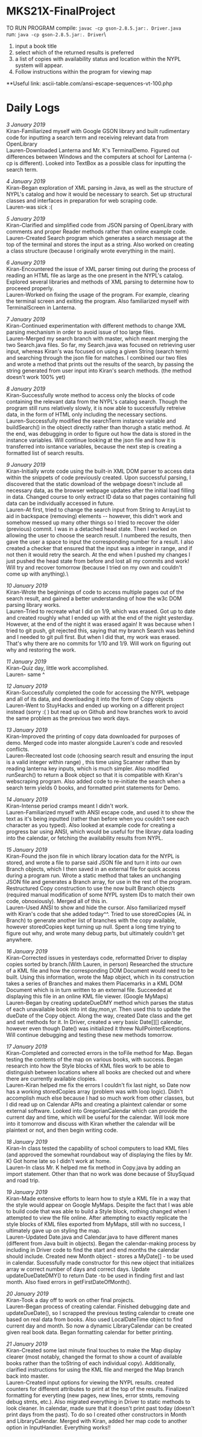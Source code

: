 # MKS21X-FinalProject
TO RUN PROGRAM
compile: `javac -cp gson-2.8.5.jar:. Driver.java`\
run: `java -cp gson-2.8.5.jar:. Driver`\
1. input a book title
2. select which of the returned results is preferred
3. a list of copies with availability status and location within the NYPL system will appear.
4. Follow instructions within the program for viewing map

**Useful link: ascii-table.com/ansi-escape-sequences-vt-100.php

# Daily Logs
*3 January 2019*\
Kiran-Familiarized myself with Google GSON library and built rudimentary code for inputting a search term and receiving relevant data from OpenLibrary\
Lauren-Downloaded Lanterna and Mr. K's TerminalDemo. Figured out differences between Windows and the computers at school for Lanterna (-cp is different). Looked into TextBox as a possible class for inputting the search term.

*4 January 2019*\
Kiran-Began exploration of XML parsing in Java, as well as the structure of NYPL's catalog and how it would be necessary to search. Set up structural classes and interfaces in preparation for web scraping code.\
Lauren-was sick :( 

*5 January 2019*\
Kiran-Clarified and simplified code from JSON parsing of OpenLibrary with comments and proper Reader methods rather than online example code.\
Lauren-Created Search program which generates a search message at the top of the terminal and stores the input as a string. Also worked on creating a class structure (because I originally wrote everything in the main). 

*6 January 2019*\
Kiran-Encountered the issue of XML parser timing out during the process of reading an HTML file as large as the one present in the NYPL's catalog. Explored several libraries and methods of XML parsing to determine how to proceeed properly.\
Lauren-Worked on fixing the usage of the program. For example, clearing the terminal screen and exiting the program. Also familiarized myself with TerminalScreen in Lanterna.

*7 January 2019*\
Kiran-Continued experimentation with different methods to change XML parsing mechanism in order to avoid issue of too large files.\
Lauren-Merged my search branch with master, which meant merging the two Search.java files. So far, my Search.java was focused on retrieving user input, whereas Kiran's was focused on using a given String (search term) and searching through the json file for matches. I combined our two files and wrote a method that prints out the results of the search, by passing the string generated from user input into Kiran's search methods. (the method doesn't work 100% yet)

*8 January 2019*\
Kiran-Successfully wrote method to access only the blocks of code containing the relevant data from the NYPL's catalog search. Though the program still runs relatively slowly, it is now able to successfully retreive data, in the form of HTML only including the necessary sections.\
Lauren-Successfully modified the searchTerm instance variable and buildSearch() in the object directly rather than thorugh a static method. At the end, was debugging in order to figure out how the data is stored in the instance variables. Will continue looking at the json file and how it is transferred into isntance variables, because the next step is creating a formatted list of search results.

*9 January 2019*\
Kiran-Initially wrote code using the built-in XML DOM parser to access data within the snippets of code previously created. Upon successful parsing, I discovered that the static download of the webpage doesn't include all necessary data, as the browser webpage updates after the initial load filling in data. Changed course to only extract ID data so that pages containing full data can be individually accessed in future.\
Lauren-At first, tried to change the search input from String to ArrayList<Character> to aid in backspace (removing) elements -- however, this didn't work and somehow messed up many other things so I tried to recover the older (previous) commit. I was in a detached head state. Then I worked on allowing the user to choose the search result. I numbered the results, then gave the user a space to input the corresponding number for a result. I also created a checker that ensured that the input was a integer in range, and if not then it would retry the search. At the end when I pushed my changes I just pushed the head state from before and lost all my commits and work! Will try and recover tomorrow (because I tried on my own and couldn't come up with anything).\
  
*10 January 2019*\
Kiran-Wrote the beginnings of code to access multiple pages out of the search result, and gained a better understanding of how the w3c DOM parsing library works.\
Lauren-Tried to recreate what I did on 1/9, which was erased. Got up to date and created roughly what I ended up with at the end of the night yesterday. However, at the end of the night it was erased again! It was because when I tried to git push, git rejected this, saying that my branch Search was behind and I needed to git pull first. But when I did that, my work was erased. That's why there are no commits for 1/10 and 1/9. Will work on figuring out why and restoring the work.

*11 January 2019*\
Kiran-Quiz day, little work accomplished.\
Lauren- same ^

*12 January 2019*\
Kiran-Successfully completed the code for accessing the NYPL webpage and all of its data, and downloading it into the form of Copy objects\
Lauren-Went to StuyHacks and ended up working on a different project instead (sorry :( ) but read up on Github and how branches work to avoid the same problem as the previous two work days.

*13 January 2019*\
Kiran-Improved the printing of copy data downloaded for purposes of demo. Merged code into master alongside Lauren's code and resovled conflicts.\
Lauren-Recreated lost code (choosing search result and ensuring the input is a valid integer within range) , this time using Scanner rather than by reading lanterna key inputs, which is much simpler. Also modified runSearch() to return a Book object so that it is compatible with Kiran's webscraping program. Also added code to re-initiate the search when a search term yields 0 books, and formatted print statements for Demo.

*14 January 2019*\
Kiran-Intense period cramps meant I didn't work.\
Lauren-Familiarized myself with ANSI escape code, and used it to show the text as it's being inputted (rather than before when you couldn't see each character as you typed). Also looked at example code for creating a progress bar using ANSI, which would be useful for the library data loading into the calendar, or fetching the availability results from NYPL. 

*15 January 2019*\
Kiran-Found the json file in which library location data for the NYPL is stored, and wrote a file to parse said JSON file and turn it into our own Branch objects, which I then saved in an external file for quick access during a program run. Wrote a static method that takes an unchanging JSON file and generates a Branch array, for use in the rest of the program. Restructured Copy construction to use the now built Branch objects (required manual modification of some NYPL system IDs to match their own code, obnoxiously). Merged all of this in. \
Lauren-Used ANSI to show and hide the cursor. Also familiarized myself with Kiran's code that she added today^^. Tried to use storedCopies (AL in Branch) to generate another list of branches with the copy available, however storedCopies kept turning up null. Spent a long time trying to figure out why, and wrote many debug parts, but ultimately couldn't get anywhere.

*16 January 2019*\
Kiran-Corrected issues in yesterdays code, reformatted Driver to display copies sorted by branch.(With Lauren, in person) Researched the structure of a KML file and how the corresponding DOM Document would need to be built. Using this information, wrote the Map object, which in its construction takes a series of Branches and makes them Placemarks in a KML DOM Document which is in turn written to an external file. Succeeded at displaying this file in an online KML file viewer. (Google MyMaps)\
Lauren-Began by creating updateDueDMY method which parses the status of each unavailable book into int day,mon,yr. Then used this to update the dueDate of the Copy object. Along the way, created Date class and the get and set methods for it. In Driver, created a very basic Date[][] calendar, however even though Date() was initialized it threw NullPointerExceptions. Will continue debugging and testing these new methods tomorrow.

*17 January 2019*\
Kiran-Completed and corrected errors in the toFile method for Map. Began testing the contents of the map on various books, with success. Began research into how the Style blocks of KML files work to be able to distinguish between locations where all books are checked out and where there are currently available clopies.\
Lauren-Kiran helped me fix the errors I couldn't fix last night, so Date now has a working storedCopies array (problem was with loop logic). Didn't accomplish much else because I had so much work from other classes, but I did read up on Calendar APIs and creating a plaintext calendar or some external software. Looked into GregorianCalendar which can provide the current day and time, which will be useful for the calendar. Will look more into it tomorrow and discuss with Kiran whether the calendar will be plaintext or not, and then begin writing code.

*18 January 2019*\
Kiran-In class tested the capability of school computers to load KML files (and approved the somewhat roundabout way of displaying the files by Mr. K) Got home late so I didn't work at home.\
Lauren-In class Mr. K helped me fix method in Copy.java by adding an import statement. Other than that no work was done because of StuySquad and road trip.
 
 *19 January 2019*\
 Kiran-Made extensive efforts to learn how to style a KML file in a way that the style would appear on Google MyMaps. Despite the fact that I was able to build code that was able to build a Style block, nothing changed when I attempted to view the file online. After attempting to exactly replicate the style blocks of KML files exported from MyMaps, still with no success, I ultimately gave up on styling the map.\
 Lauren-Updated Date.java and Calendar.java to have different manes (different from Java built in objects). Began the calendar-making process by including in Driver code to find the start and end months the calendar should include. Created new Month object - stores a MyDate[] - to be used in calendar. Sucessfully made constructor for this new object that initializes array w correct number of days and correct days. Update updateDueDateDMY() to return Date -to be used in finding first and last month. Also fixed errors in getFirstDateOfMonth().
 
 *20 January 2019*\
 Kiran-Took a day off to work on other final projects.\
 Lauren-Began process of creating calendar. Finished debugging date and updateDueDate(), so I scrapped  the previous testing calendar to create one based on real data from books. Also used LocalDateTime object to find current day and month. So now a dynamic LibraryCalendar can be created given real book data. Began formatting calendar for better printing. 
 
 *21 January 2019*\
 Kiran-Created some last minute final touches to make the Map display clearer (most notably, changed the format to show a count of available books rather than the toString of each individual copy). Additionally, clarified instructions for using the KML file and merged the Map branch back into master.\
 Lauren-Created input options for viewing the NYPL results. created counters for different attributes to print at the top of the results. Finalized formatting for everyting (new pages, new lines, error stmts, removing debug stmts, etc.). Also migrated everything in Driver to static methods to look cleaner. In calendar, made sure that it doesn't print past today (doesn't print days from the past). To do so I created other constructors in Month and LibraryCalendar. Merged with Kiran, added her map code to another option in InputHandler. Everything works!!
